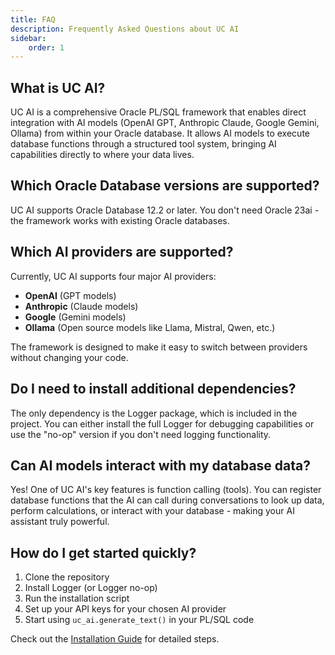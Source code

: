 ```yaml
---
title: FAQ
description: Frequently Asked Questions about UC AI
sidebar:
    order: 1
---
```


## What is UC AI?

UC AI is a comprehensive Oracle PL/SQL framework that enables direct integration with AI models (OpenAI GPT, Anthropic Claude, Google Gemini, Ollama) from within your Oracle database. It allows AI models to execute database functions through a structured tool system, bringing AI capabilities directly to where your data lives.

## Which Oracle Database versions are supported?

UC AI supports Oracle Database 12.2 or later. You don't need Oracle 23ai - the framework works with existing Oracle databases.

## Which AI providers are supported?

Currently, UC AI supports four major AI providers:
- **OpenAI** (GPT models)
- **Anthropic** (Claude models) 
- **Google** (Gemini models)
- **Ollama** (Open source models like Llama, Mistral, Qwen, etc.)

The framework is designed to make it easy to switch between providers without changing your code.

## Do I need to install additional dependencies?

The only dependency is the Logger package, which is included in the project. You can either install the full Logger for debugging capabilities or use the "no-op" version if you don't need logging functionality.

## Can AI models interact with my database data?

Yes! One of UC AI's key features is function calling (tools). You can register database functions that the AI can call during conversations to look up data, perform calculations, or interact with your database - making your AI assistant truly powerful.

## How do I get started quickly?

1. Clone the repository
2. Install Logger (or Logger no-op)
3. Run the installation script
4. Set up your API keys for your chosen AI provider
5. Start using `uc_ai.generate_text()` in your PL/SQL code

Check out the [Installation Guide](/products/uc-ai/docs/guides/installation/) for detailed steps.
